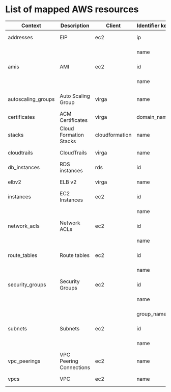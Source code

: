 
# List of mapped AWS resources

| Context | Description | Client | Identifier key | Identifier value |
|---|---|---|---|---|
| addresses | EIP | ec2 | ip | {'key': 'public-ip', 'type': 'filter'} |
|   |   |   | name | {'key': 'tag:Name', 'type': 'filter'} |
| amis | AMI | ec2 | id | {'key': 'image-id', 'type': 'filter'} |
|   |   |   | name | {'key': 'name', 'type': 'filter'} |
| autoscaling_groups | Auto Scaling Group | virga | name | {'key': 'AutoScalingGroupNames', 'type': 'string'} |
| certificates | ACM Certificates | virga | domain_name | {'key': 'domain-name', 'type': 'string'} |
| stacks | Cloud Formation Stacks | cloudformation | name | {'key': 'StackName', 'type': 'string'} |
| cloudtrails | CloudTrails | virga | name | {'key': 'name', 'type': 'string'} |
| db_instances | RDS instances | rds | id | {'key': 'db-instance-id', 'type': 'filter'} |
| elbv2 | ELB v2 | virga | name | {'key': 'name', 'type': 'string'} |
| instances | EC2 Instances | ec2 | id | {'key': 'instance-id', 'type': 'filter'} |
|   |   |   | name | {'key': 'tag:Name', 'type': 'filter'} |
| network_acls | Network ACLs | ec2 | id | {'key': 'network-acl-id', 'type': 'filter'} |
|   |   |   | name | {'key': 'tag:Name', 'type': 'filter'} |
| route_tables | Route tables | ec2 | id | {'key': 'route-table-id', 'type': 'filter'} |
|   |   |   | name | {'key': 'tag:Name', 'type': 'filter'} |
| security_groups | Security Groups | ec2 | id | {'key': 'group-id', 'type': 'filter'} |
|   |   |   | name | {'key': 'tag:Name', 'type': 'filter'} |
|   |   |   | group_name | {'key': 'group-name', 'type': 'filter'} |
| subnets | Subnets | ec2 | id | {'key': 'subnet-id', 'type': 'filter'} |
|   |   |   | name | {'key': 'tag:Name', 'type': 'filter'} |
| vpc_peerings | VPC Peering Connections | ec2 | name | {'key': 'tag:Name', 'type': 'filter'} |
| vpcs | VPC | ec2 | name | {'key': 'tag:Name', 'type': 'filter'} |

